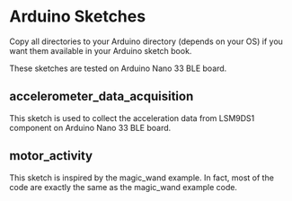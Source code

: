 
# Arduino Sketches

Copy all directories to your Arduino directory (depends on your OS) if you want them available in your Arduino sketch book.

These sketches are tested on Arduino Nano 33 BLE board.

## accelerometer_data_acquisition

This sketch is used to collect the acceleration data from LSM9DS1 component on Arduino Nano 33 BLE board.

## motor_activity

This sketch is inspired by the magic_wand example.
In fact, most of the code are exactly the same as the magic_wand example code.
